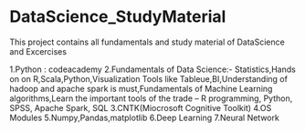# DataScience_StudyMaterial
This project contains all fundamentals and study material of DataScience and Excercises

1.Python : codeacademy
2.Fundamentals of Data Science:- Statistics,Hands on on R,Scala,Python,Visualization Tools like Tableue,BI,Understanding of hadoop and apache spark is must,Fundamentals of Machine Learning algorithms,Learn the important tools of the trade – R programming, Python, SPSS, Apache Spark, SQL
3.CNTK(Miocrosoft Cognitive Toolkit)
4.OS Modules
5.Numpy,Pandas,matplotlib
6.Deep Learning
7.Neural Network

